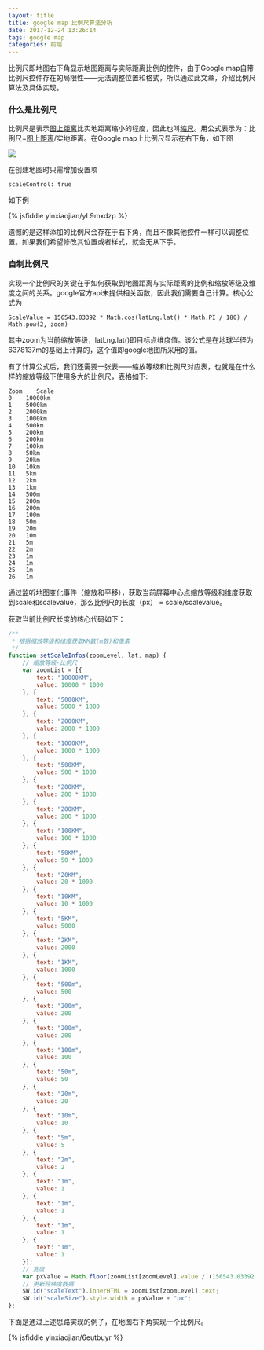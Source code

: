 ```yaml
---
layout: title
title: google map 比例尺算法分析
date: 2017-12-24 13:26:14
tags: google map
categories: 前端
---
```


比例尺即地图右下角显示地图距离与实际距离比例的控件，由于Google map自带比例尺控件存在的局限性——无法调整位置和格式，所以通过此文章，介绍比例尺算法及具体实现。

<!-- more -->

### 什么是比例尺

比例尺是表示[图上距离](http://baike.baidu.com/view/5454725.htm)比实地距离缩小的程度，因此也叫[缩尺](http://baike.baidu.com/view/1559050.htm)。用公式表示为：比例尺=[图上距离](http://baike.baidu.com/view/5454725.htm)/实地距离。在Google map上比例尺显示在右下角，如下图

![](http://oygov02sc.bkt.clouddn.com/google%20map%20%E6%AF%94%E4%BE%8B%E5%B0%BA%E7%AE%97%E6%B3%95%E5%88%86%E6%9E%90-1.png)

在创建地图时只需增加设置项

```
scaleControl: true
```

如下例

{% jsfiddle yinxiaojian/yL9mxdzp %}

遗憾的是这样添加的比例尺会存在于右下角，而且不像其他控件一样可以调整位置。如果我们希望修改其位置或者样式，就会无从下手。

### 自制比例尺

实现一个比例尺的关键在于如何获取到地图距离与实际距离的比例和缩放等级及维度之间的关系。google官方api未提供相关函数，因此我们需要自己计算。核心公式为

```
ScaleValue = 156543.03392 * Math.cos(latLng.lat() * Math.PI / 180) / Math.pow(2, zoom)
```

其中zoom为当前缩放等级，latLng.lat()即目标点维度值。该公式是在地球半径为6378137m的基础上计算的，这个值即google地图所采用的值。

有了计算公式后，我们还需要一张表——缩放等级和比例尺对应表，也就是在什么样的缩放等级下使用多大的比例尺，表格如下:

```
Zoom    Scale
0    10000km
1    5000km
2    2000km
3    1000km
4    500km
5    200km
6    200km
7    100km
8    50km
9    20km
10   10km
11   5km
12   2km
13   1km
14   500m
15   200m
16   200m
17   100m
18   50m
19   20m
20   10m
21   5m
22   2m
23   1m
24   1m
25   1m
26   1m
```

通过监听地图变化事件（缩放和平移），获取当前屏幕中心点缩放等级和维度获取到scale和scalevalue，那么比例尺的长度（px） = scale/scalevalue。

获取当前比例尺长度的核心代码如下：

```javascript
/**
 * 根据缩放等级和维度获取KM数(m数)和像素
 */
function setScaleInfos(zoomLevel, lat, map) {
	// 缩放等级-比例尺
	var zoomList = [{
		text: "10000KM",
		value: 10000 * 1000
	}, {
		text: "5000KM",
		value: 5000 * 1000
	}, {
		text: "2000KM",
		value: 2000 * 1000
	}, {
		text: "1000KM",
		value: 1000 * 1000
	}, {
		text: "500KM",
		value: 500 * 1000
	}, {
		text: "200KM",
		value: 200 * 1000
	}, {
		text: "200KM",
		value: 200 * 1000
	}, {
		text: "100KM",
		value: 100 * 1000
	}, {
		text: "50KM",
		value: 50 * 1000
	}, {
		text: "20KM",
		value: 20 * 1000
	}, {
		text: "10KM",
		value: 10 * 1000
	}, {
		text: "5KM",
		value: 5000
	}, {
		text: "2KM",
		value: 2000
	}, {
		text: "1KM",
		value: 1000
	}, {
		text: "500m",
		value: 500
	}, {
		text: "200m",
		value: 200
	}, {
		text: "200m",
		value: 200
	}, {
		text: "100m",
		value: 100
	}, {
		text: "50m",
		value: 50
	}, {
		text: "20m",
		value: 20
	}, {
		text: "10m",
		value: 10
	}, {
		text: "5m",
		value: 5
	}, {
		text: "2m",
		value: 2
	}, {
		text: "1m",
		value: 1
	}, {
		text: "1m",
		value: 1
	}, {
		text: "1m",
		value: 1
	}, {
		text: "1m",
		value: 1
	}];
	// 宽度
	var pxValue = Math.floor(zoomList[zoomLevel].value / (156543.03392 * Math.cos(lat * Math.PI / 180) / Math.pow(2, zoomLevel)));
	// 更新经纬度数据
	$W.id("scaleText").innerHTML = zoomList[zoomLevel].text;
	$W.id("scaleSize").style.width = pxValue + "px";
};
```

下面是通过上述思路实现的例子，在地图右下角实现一个比例尺。

{% jsfiddle yinxiaojian/6eutbuyr %}